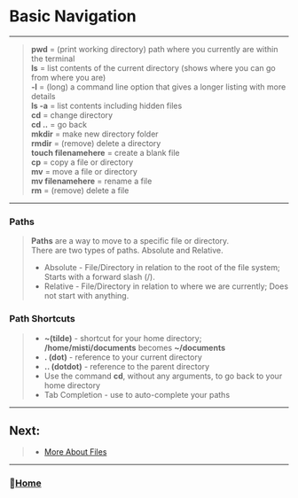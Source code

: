 # Basic Navigation

_____

> **pwd** = (print working directory) path where you currently are within the terminal <br>
> **ls** = list contents of the current directory (shows where you can go from where you are) <br>
> **-l** = (long) a command line option that gives a longer listing with more details <br>
> **ls -a** = list contents including hidden files <br>
> **cd** = change directory <br>
> **cd ..** = go back <br>
> **mkdir** = make new directory folder <br>
> **rmdir** = (remove) delete a directory <br>
> **touch filenamehere** = create a blank file <br>
> **cp** = copy a file or directory <br>
> **mv** = move a file or directory <br>
> **mv filenamehere** = rename a file <br>
> **rm** = (remove) delete a file <br>
_____

### Paths

> **Paths** are a way to move to a specific file or directory. <br>
> There are two types of paths. Absolute and Relative. 
> * Absolute - File/Directory in relation to the root of the file system; Starts with a forward slash (/).
> * Relative - File/Directory in relation to where we are currently; Does not start with anything. 

### Path Shortcuts 

> * **~(tilde)** - shortcut for your home directory; **/home/misti/documents** becomes **~/documents**
> * **. (dot)** - reference to your current directory
> * **.. (dotdot)** -  reference to the parent directory
> * Use the command **cd**, without any arguments, to go back to your home directory 
> * Tab Completion - use to auto-complete your paths  
_____

## Next: 
  
> * [More About Files](/moreaboutfiles.md)

_____

### 🏡[Home](/README.md)
